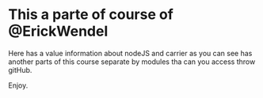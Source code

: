 # This a parte of course of @ErickWendel

Here has a value information about nodeJS and carrier
as you can see has another parts of this course separate by modules
tha can you access throw gitHub.

Enjoy.
